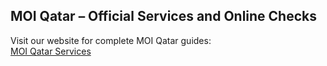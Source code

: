 ## MOI Qatar – Official Services and Online Checks

Visit our website for complete MOI Qatar guides:  
[MOI Qatar Services]((https://moiqatarsite.com/))

